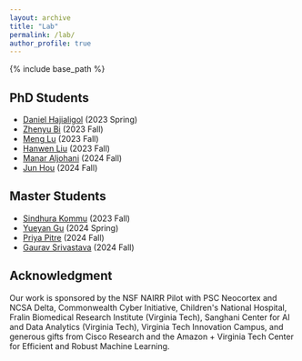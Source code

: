 ```yaml
---
layout: archive
title: "Lab"
permalink: /lab/
author_profile: true
---
```


{% include base_path %}


## PhD Students

- [Daniel Hajialigol](https://www.linkedin.com/in/danielhajialigol/) (2023 Spring)
- [Zhenyu Bi](https://www.linkedin.com/in/zhenyu-bi-817814178/) (2023 Fall)
- [Meng Lu](https://www.linkedin.com/in/lu-luca-499092166/) (2023 Fall)
- [Hanwen Liu](https://www.linkedin.com/in/hanwen-liu-a244b71a9/) (2023 Fall)
- [Manar Aljohani](https://manarvt.github.io/) (2024 Fall)
- [Jun Hou](https://www.linkedin.com/in/jun-hou-1392b8149/) (2024 Fall)


## Master Students

- [Sindhura Kommu](https://sindhura-cs.github.io/) (2023 Fall)
- [Yueyan Gu](https://www.linkedin.com/in/yueyan-gu-291152226/) (2024 Spring)
- [Priya Pitre](https://scholar.google.com/citations?user=jqkjoJ4AAAAJ&hl=en) (2024 Fall)
- [Gaurav Srivastava](https://ctrl-gaurav.github.io/#) (2024 Fall)

<!---
## Undergraduate Students

- [Gautam Soni](https://www.linkedin.com/in/gsoni16/) (2023 Fall)
--->

## Acknowledgment

Our work is sponsored by the NSF NAIRR Pilot with PSC Neocortex and NCSA Delta, Commonwealth Cyber Initiative, Children's National Hospital, Fralin Biomedical Research Institute (Virginia Tech), Sanghani Center for AI and Data Analytics (Virginia Tech), Virginia Tech Innovation Campus, and generous gifts from Cisco Research and the Amazon + Virginia Tech Center for Efficient and Robust Machine Learning.
<!---
Any opinions, findings, and conclusions or recommendations expressed herein are those of the authors and should not be interpreted as necessarily representing the views, either expressed or implied, of the U.S. Government. 
The U.S. Government is authorized to reproduce and distribute reprints for government purposes not withstanding any copyright annotation hereon.
--->
